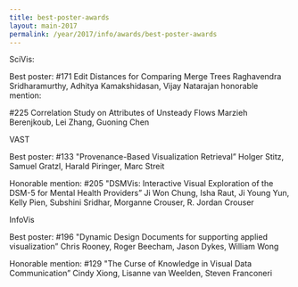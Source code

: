 ```yaml
---
title: best-poster-awards
layout: main-2017
permalink: /year/2017/info/awards/best-poster-awards
---
```


SciVis:

Best poster:
#171 Edit Distances for Comparing Merge Trees
Raghavendra Sridharamurthy, Adhitya Kamakshidasan, Vijay Natarajan
honorable mention:

#225 Correlation Study on Attributes of Unsteady Flows
Marzieh Berenjkoub, Lei Zhang, Guoning Chen

VAST

Best poster:
#133 "Provenance-Based Visualization Retrieval”
Holger Stitz, Samuel Gratzl, Harald Piringer, Marc Streit

Honorable mention:
#205 "DSMVis: Interactive Visual Exploration of the DSM-5 for Mental Health Providers”
Ji Won Chung, Isha Raut, Ji Young Yun, Kelly Pien, Subshini Sridhar, Morganne Crouser, R. Jordan Crouser

InfoVis

Best poster:
#196 "Dynamic Design Documents for supporting applied visualization”
Chris Rooney, Roger Beecham, Jason Dykes, William Wong

Honorable mention:
#129 "The Curse of Knowledge in Visual Data Communication”
Cindy Xiong, Lisanne van Weelden, Steven Franconeri

